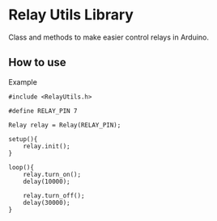 # Relay Utils Library
Class and methods to make easier control relays in Arduino.

## How to use

Example
```
#include <RelayUtils.h>

#define RELAY_PIN 7

Relay relay = Relay(RELAY_PIN);

setup(){
    relay.init();
}

loop(){
    relay.turn_on();
    delay(10000);

    relay.turn_off();
    delay(30000);
}
```
